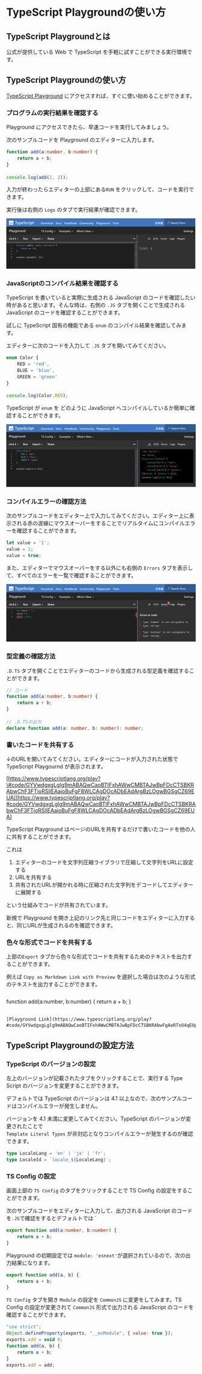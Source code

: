 # TypeScript Playgroundの使い方

## TypeScript Playgroundとは

公式が提供している Web で TypeScript を手軽に試すことができる実行環境です。

## TypeScript Playgroundの使い方

[TypeScript Playground](https://www.typescriptlang.org/play) にアクセスすれば、すぐに使い始めることができます。

### プログラムの実行結果を確認する

Playground にアクセスできたら、早速コードを実行してみましょう。

次のサンプルコードを Playground のエディターに入力します。

```typescript
function add(a:number, b:number) {
    return a + b;
}

console.log(add(1, 2));
```

入力が終わったらエディターの上部にある`RUN` をクリックして、コードを実行できます。

実行後は右側の `Logs` のタブで実行結果が確認できます。

![](.gitbook/assets/sukurnshotto-2021-10-01-201539png.png)

### JavaScriptのコンパイル結果を確認する

TypeScript を書いていると実際に生成される JavaScript のコードを確認したい時があると思います。そんな時は、右側の `.JS` タブを開くことで生成される JavaScript のコードを確認することができます。

試しに TypeScript 固有の機能である `enum` のコンパイル結果を確認してみます。

エディターに次のコードを入力して `.JS` タブを開いてみてください。

```typescript
enum Color {
    RED = 'red',
    BLUE = 'blue',
    GREEN = 'green'
}

console.log(Color.RED);
```

TypeScript が `enum` を どのように JavaScript へコンパイルしているか簡単に確認することができます。

![](.gitbook/assets/sukurnshotto-2021-10-01-202145png.png)

### コンパイルエラーの確認方法

次のサンプルコードをエディター上で入力してみてください。エディター上に表示される赤の波線にマウスオーバーをすることでリアルタイムにコンパイルエラーを確認することができます。

```typescript
let value = '1';
value = 1;
value = true;
```

また、エディターでマウスオーバーをする以外にも右側の `Errors` タブを表示して、すべてのエラーを一覧で確認することができます。

![](.gitbook/assets/sukurnshotto-2021-10-01-220014png.png)

### 型定義の確認方法

`.D.TS` タブを開くことでエディターのコードから生成される型定義を確認することができます。

```typescript
// コード
function add(a:number, b:number) {
    return a + b;
}

// .D.TSの出力
declare function add(a: number, b: number): number;
```

### 書いたコードを共有する

↓のURLを開いてみてください。エディターにコードが入力された状態で TypeScript Playgournd が表示されます。

[https://www.typescriptlang.org/play?\#code/GYVwdgxgLglg9mABAQwCaoBTIFxhAWwCMBTAJwBpFDcCTSBKRAbwChF3FTioRSllEAaioBuFgF8WLCAgDOcADbEAdArgBzLOgwBGSgCZ69EUA](https://www.typescriptlang.org/play?#code/GYVwdgxgLglg9mABAQwCaoBTIFxhAWwCMBTAJwBpFDcCTSBKRAbwChF3FTioRSllEAaioBuFgF8WLCAgDOcADbEAdArgBzLOgwBGSgCZ69EUA)

TypeScript Playground はページのURLを共有するだけで書いたコードを他の人に共有することができます。

これは

1. エディターのコードを文字列圧縮ライブラリで圧縮して文字列をURLに設定する  
2. URLを共有する  
3. 共有されたURLが開かれる時に圧縮された文字列をデコードしてエディターに展開する

という仕組みでコードが共有されています。

新規で Playground を開き上記のリンク先と同じコードをエディターに入力すると、同じURLが生成されるのを確認できます。

### 色々な形式でコードを共有する

上部の`Export` タブから色々な形式でコードを共有するためのテキストを出力することができます。

例えば `Copy as Markdown Link with Preview` を選択した場合は次のような形式のテキストを出力することができます。

```text
```
function add(a:number, b:number) {
    return a + b;
}
```

[Playground Link](https://www.typescriptlang.org/play?#code/GYVwdgxgLglg9mABAQwCaoBTIFxhAWwCMBTAJwBpFDcCTSBKRAbwFgAoRTxU4qEUpMkQBqKgG52AX3bsICAM5wANsQB0SuAHMs6DAEZKAJnr0xQA)
```



## TypeScript Playgroundの設定方法

### TypeScript のバージョンの設定

左上のバージョンが記載されたタブをクリックすることで、実行する Type Script のバージョンを変更することができます。

デフォルトでは TypeScript のバージョンは 4.1 以上なので、次のサンプルコードはコンパイルエラーが発生しません。

バージョンを 4.1 未満に変更してみてください。TypeScript のバージョンが変更されたことで   
`Template Literal Types` が非対応となりコンパイルエラーが発生するのが確認できます。

```typescript
type LocaleLang = 'en' | 'ja' | 'fr';
type LocaleId = `locale_${LocaleLang}`;
```

### TS Config の設定

画面上部の `TS Config` のタブをクリックすることで TS Config の設定をすることができます。

次のサンプルコードをエディターに入力して、出力される JavaScript のコードを`.JS`で確認をするとデフォルトでは \`

```typescript
export function add(a:number, b:number) {
    return a + b;
}
```

Playground の初期設定では `module: 'esnext'`が選択されているので、次の出力結果になります。

```javascript
export function add(a, b) {
    return a + b;
}
```

`TS Config` タブを開き `Module` の設定を `CommonJS` に変更をしてみます。TS Config の設定が変更されて `CommonJS` 形式で出力される JavaScript のコードを確認することができます。

```javascript
"use strict";
Object.defineProperty(exports, "__esModule", { value: true });
exports.add = void 0;
function add(a, b) {
    return a + b;
}
exports.add = add;
```

